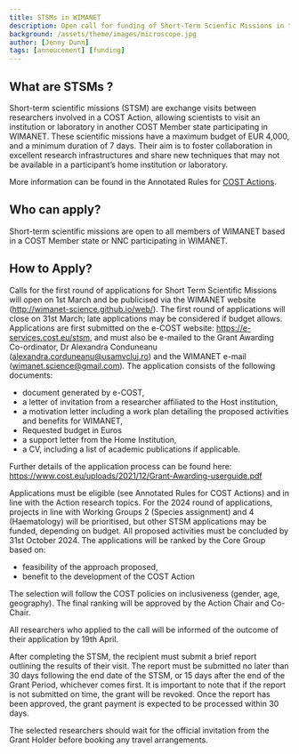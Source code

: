 ```yaml
---
title: STSMs in WIMANET 
description: Open call for funding of Short-Term Scienfic Missions in the Wildlife Malaria Network
background: /assets/theme/images/microscope.jpg
author: [Jenny Dunn]
tags: [annoucement] [funding]
---
```


## What are STSMs ? 
Short-term scientific missions (STSM) are exchange visits between researchers involved in a COST Action, allowing scientists to visit an institution or laboratory in another COST Member state  participating  in  WIMANET.  These  scientific  missions  have  a  maximum  budget  of  EUR 4,000,  and  a  minimum  duration  of  7  days.  Their  aim  is  to  foster  collaboration  in  excellent research infrastructures and share new techniques that may not be available in a participant’s home institution or laboratory. 
 
More information can be found in the Annotated Rules for [COST Actions](https://www.cost.eu/uploads/2023/11/COST-094-21-Annotated-Rules-for-COST-Actions-Level-C-V1.4-Final-.pdf). 
 
## Who can apply? 
Short-term scientific missions are open to all members of WIMANET based in a COST Member state or NNC participating in WIMANET. 
 
## How to Apply? 
Calls  for  the  first  round  of  applications  for  Short  Term  Scientific  Missions  will  open  on  1st March and be publicised via the WIMANET website (http://wimanet-science.github.io/web/). The first round of applications will close on 31st March; late applications may be considered if budget allows. Applications are first submitted on the e-COST website: https://e-services.cost.eu/stsm,  and  must  also  be  e-mailed  to  the  Grant  Awarding  Co-ordinator,  Dr Alexandra  Conduneanu  (alexandra.corduneanu@usamvcluj.ro)  and  the  WIMANET  e-mail (wimanet.science@gmail.com). The application consists of the following documents: 

* document generated by e-COST,
* a letter of invitation from a researcher affiliated to the Host institution, 
* a motivation letter including a work plan detailing the proposed activities and benefits for WIMANET, 
* Requested budget in Euros 
* a support letter from the Home Institution, 
* a CV, including a list of academic publications if applicable. 
 
Further details of the application process can be found here: https://www.cost.eu/uploads/2021/12/Grant-Awarding-userguide.pdf  
 
Applications must be eligible (see Annotated Rules for COST Actions) and in line with the Action research topics. For the 2024 round of applications, projects in line with Working Groups 2 (Species assignment) and 4 (Haematology) will be prioritised, but other STSM applications may be funded, depending on budget. All proposed activities must be concluded by 31st October 2024. The applications will be ranked by the Core Group based on: 

* feasibility of the approach proposed,
* benefit to the development of the COST Action 
 
The selection will follow the COST policies on inclusiveness (gender, age, geography). The final ranking will be approved by the Action Chair and Co-Chair. 

All researchers who applied to the call will be informed of the outcome of their application by 19th April. 
 
After completing the STSM, the recipient must submit a brief report outlining the results of their visit. The report must be submitted no later than 30 days following the end date of the STSM, or 15 days after the end of the Grant Period, whichever comes first. It is important to note that if the report is not submitted on time, the grant will be revoked. Once the report has  been  approved,  the  grant  payment  is  expected  to  be  processed  within  30  days. 
 
The selected researchers should wait for the official invitation from the Grant Holder before booking any travel arrangements. 
 
 
